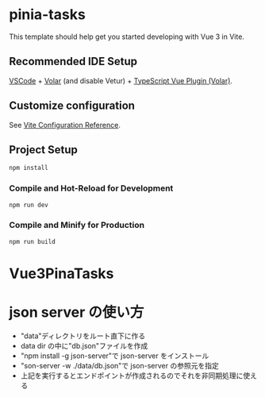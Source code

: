 # pinia-tasks

This template should help get you started developing with Vue 3 in Vite.

## Recommended IDE Setup

[VSCode](https://code.visualstudio.com/) + [Volar](https://marketplace.visualstudio.com/items?itemName=Vue.volar) (and disable Vetur) + [TypeScript Vue Plugin (Volar)](https://marketplace.visualstudio.com/items?itemName=Vue.vscode-typescript-vue-plugin).

## Customize configuration

See [Vite Configuration Reference](https://vitejs.dev/config/).

## Project Setup

```sh
npm install
```

### Compile and Hot-Reload for Development

```sh
npm run dev
```

### Compile and Minify for Production

```sh
npm run build
```

# Vue3PinaTasks

# json server の使い方

- "data"ディレクトリをルート直下に作る
- data dir の中に"db.json"ファイルを作成
- "npm install -g json-server"で json-server をインストール
- "son-server -w ./data/db.json"で json-server の参照元を指定
- 上記を実行するとエンドポイントが作成されるのでそれを非同期処理に使える
